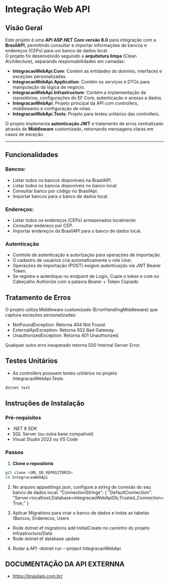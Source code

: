 # Integração Web API

## Visão Geral
Este projeto é uma **API ASP.NET Core versão 8.0** para integração com a **BrasilAPI**, permitindo consultar e importar informações de bancos e endereços (CEPs) para um banco de dados local.  
O projeto foi desenvolvido seguindo a **arquitetura limpa** (Clean Architecture), separando responsabilidades em camadas:

- **IntegracaoWebApi.Core**: Contém as entidades do domínio, interfaces e exceções personalizadas.
- **IntegracaoWebApi.Application**: Contém os serviços e DTOs para manipulação da lógica de negócio.
- **IntegracaoWebApi.Infrastructure**: Contém a implementação de repositórios, configurações do EF Core, autenticação e acesso a dados.
- **IntegracaoWebApi**: Projeto principal da API com controllers, middlewares e configuração de rotas.
- **IntegracaoWebApi.Tests**: Projeto para testes unitários das controllers.

O projeto implementa **autenticação JWT** e tratamento de erros centralizado através de **Middleware** customizado, retornando mensagens claras em casos de exceção.

---
## Funcionalidades

### Bancos:
- Listar todos os bancos disponíveis na BrasilAPI.
- Listar todos os bancos disponíveis no banco local.
- Consultar banco por código no BrasilApi.
- Importar bancos para o banco de dados local.

### Endereços:
- Listar todos os endereços (CEPs) armazenados localmente.
- Consultar endereço por CEP.
- Importar endereços da BrasilAPI para o banco de dados local.

### Autenticação 
- Controle de autenticação e autorização para operações de importação.
- O cadastro de usuários cria automaticamente o role User.
- Operações de importação (POST) exigem autenticação via JWT Bearer Token.
- Se registre e autentique no endpoint de Login, Copie o token e cole no Cabeçalho Authorize com a palavra Bearer + Token Copiado

## Tratamento de Erros

O projeto utiliza Middleware customizado (ErrorHandlingMiddleware) que captura exceções personalizadas:

- NotFoundException: Retorna 404 Not Found.
- ExternalApiException: Retorna 502 Bad Gateway.
- UnauthorizedException: Retorna 401 Unauthorized.

Qualquer outro erro inesperado retorna 500 Internal Server Error.

## Testes Unitários
- As controllers possuem testes unitários no projeto IntegracaoWebApi.Tests.

```bash
dotnet test
```

## Instruções de Instalação

### Pré-requisitos
- .NET 8 SDK
- SQL Server (ou outra base compatível)
- Visual Studio 2022 ou VS Code

### Passos

1. **Clone o repositório**
```bash
git clone <URL_DO_REPOSITORIO>
cd IntegracaoWebApi
```
2. No arquivo appsettings.json, configure a string de conexão do seu banco de dados local:
"ConnectionStrings": {
  "DefaultConnection": "Server=localhost;Database=IntegracaoWebApiDb;Trusted_Connection=True;"
}

3. Aplicar Migrations para criar o banco de dados e todas as tabelas (Bancos, Enderecos, Users
- Rode dotnet ef migrations add InitialCreate no caminho do projeto Infrastructure/Data
- Rode dotnet ef database update

4. Rodar a API
-dotnet run --project IntegracaoWebApi

## DOCUMENTAÇÃO DA API EXTERNNA
- https://brasilapi.com.br/

